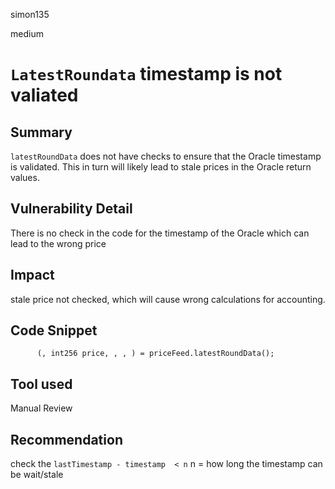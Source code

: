 simon135

medium

# `LatestRoundata` timestamp is not valiated

## Summary
`latestRoundData` does not have checks to ensure that the Oracle timestamp is validated. This in turn will likely lead to stale prices in the Oracle return values.
## Vulnerability Detail
There is no check in the code for the timestamp of the Oracle which can lead to the wrong price 
## Impact
stale price not checked, which will cause wrong calculations for accounting.
## Code Snippet
```solidity
      (, int256 price, , , ) = priceFeed.latestRoundData();
```
## Tool used

Manual Review

## Recommendation
check the `lastTimestamp - timestamp  < n` n = how long the timestamp can be wait/stale 